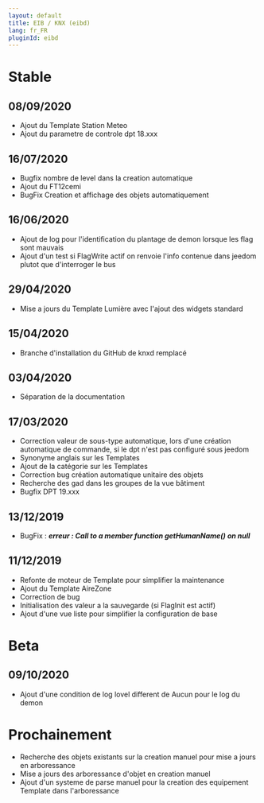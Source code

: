 ```yaml
---
layout: default
title: EIB / KNX (eibd)
lang: fr_FR
pluginId: eibd
---
```


# Stable
## 08/09/2020
* Ajout du Template Station Meteo
* Ajout du parametre de controle dpt 18.xxx

## 16/07/2020
* Bugfix nombre de level dans la creation automatique
* Ajout du FT12cemi
* BugFix Creation et affichage des objets automatiquement

## 16/06/2020
* Ajout de log pour l'identification du plantage de demon lorsque les flag sont mauvais
* Ajout d'un test si FlagWrite actif on renvoie l'info contenue dans jeedom plutot que d'interroger le bus

## 29/04/2020
* Mise a jours du Template Lumière avec l'ajout des widgets standard

## 15/04/2020
* Branche d'installation du GitHub de knxd remplacé

## 03/04/2020
* Séparation de la documentation

## 17/03/2020
* Correction valeur de sous-type automatique, lors d'une création automatique de commande, si le dpt n'est pas configuré sous jeedom
* Synonyme anglais sur les Templates
* Ajout de la catégorie sur les Templates
* Correction bug création automatique unitaire des objets
* Recherche des gad dans les groupes de la vue bâtiment
* Bugfix DPT 19.xxx

## 13/12/2019
* BugFix : ***erreur : Call to a member function getHumanName() on null***

## 11/12/2019
* Refonte de moteur de Template pour simplifier la maintenance
* Ajout du Template AireZone
* Correction de bug
* Initialisation des valeur a la sauvegarde (si FlagInit est actif)
* Ajout d'une vue liste pour simplifier la configuration de base

# Beta
## 09/10/2020
* Ajout d'une condition de log lovel different de Aucun pour le log du demon

# Prochainement
* Recherche des objets existants sur la creation manuel pour mise a jours en arboressance
* Mise a jours des arboressance d'objet en creation manuel
* Ajout d'un systeme de parse manuel pour la creation des equipement Template dans l'arboressance
